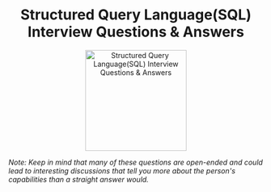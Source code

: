 <h1 align="center">
Structured Query Language(SQL) Interview Questions & Answers
</h1>
<p align="center">
    <img src="" alt="Structured Query Language(SQL) Interview Questions & Answers" width="200"/>
</p>

_Note: Keep in mind that many of these questions are open-ended and could lead to interesting discussions that tell you more about the person's capabilities than a straight answer would._
